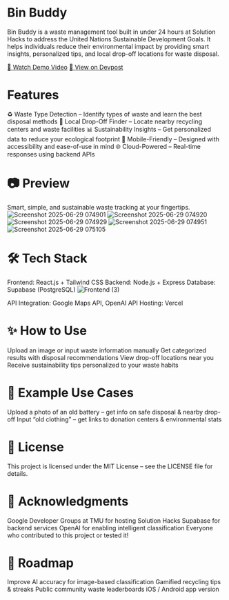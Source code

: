 # Bin Buddy

Bin Buddy is a waste management tool built in under 24 hours at Solution Hacks to address the United Nations Sustainable Development Goals. It helps individuals reduce their environmental impact by providing smart insights, personalized tips, and local drop-off locations for waste disposal.

[🎥 Watch Demo Video](https://youtu.be/X4nF98WhUKg)
[🔗 View on Devpost](https://devpost.com/software/bin-buddy-ld8uak?ref_content=my-projects-tab&ref_feature=my_projects)


# Features
♻️ Waste Type Detection – Identify types of waste and learn the best disposal methods
📍 Local Drop-Off Finder – Locate nearby recycling centers and waste facilities
📊 Sustainability Insights – Get personalized data to reduce your ecological footprint
📱 Mobile-Friendly – Designed with accessibility and ease-of-use in mind
🌐 Cloud-Powered – Real-time responses using backend APIs

# 📷 Preview
Smart, simple, and sustainable waste tracking at your fingertips.
![Screenshot 2025-06-29 074901](https://github.com/user-attachments/assets/a6ef738b-ec4c-43b5-93a3-7cfa7864498b)
![Screenshot 2025-06-29 074920](https://github.com/user-attachments/assets/00f6dbc8-32b9-4834-b67e-9e5434805ee6)
![Screenshot 2025-06-29 074929](https://github.com/user-attachments/assets/e626fa3c-df80-43e0-820b-df58ea8ff270)
![Screenshot 2025-06-29 074951](https://github.com/user-attachments/assets/be165b57-1ff8-4ff1-92d0-03c42f1f5a6b)
![Screenshot 2025-06-29 075105](https://github.com/user-attachments/assets/38dd083c-ca9c-42bb-91ff-242bce5a4f6f)

# 🛠️ Tech Stack
Frontend: React.js + Tailwind CSS
Backend: Node.js + Express
Database: Supabase (PostgreSQL)
![Frontend (3)](https://github.com/user-attachments/assets/1fcd5bc0-87c0-494a-9121-2ebd5f43040e)


API Integration: Google Maps API, OpenAI API
Hosting: Vercel

# ✨ How to Use
Upload an image or input waste information manually
Get categorized results with disposal recommendations
View drop-off locations near you
Receive sustainability tips personalized to your waste habits

# 🧪 Example Use Cases
Upload a photo of an old battery – get info on safe disposal & nearby drop-off
Input “old clothing” – get links to donation centers & environmental stats


# 📄 License
This project is licensed under the MIT License – see the LICENSE file for details.

# 🙌 Acknowledgments
Google Developer Groups at TMU for hosting Solution Hacks
Supabase for backend services
OpenAI for enabling intelligent classification
Everyone who contributed to this project or tested it!

# 🚧 Roadmap
 Improve AI accuracy for image-based classification
 Gamified recycling tips & streaks
 Public community waste leaderboards
 iOS / Android app version
